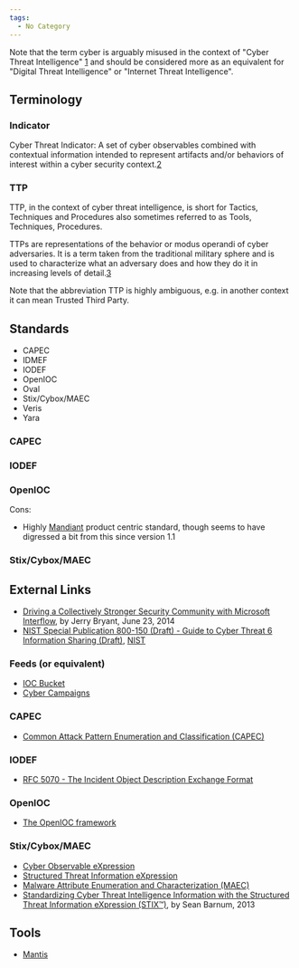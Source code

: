 ```yaml
---
tags:
  - No Category
---
```

Note that the term cyber is arguably misused in the context of "Cyber
Threat Intelligence"
[1](https://en.wikipedia.org/wiki/Internet-related_prefixes) and should
be considered more as an equivalent for "Digital Threat Intelligence" or
"Internet Threat Intelligence".

## Terminology

### Indicator

Cyber Threat Indicator: A set of cyber observables combined with
contextual information intended to represent artifacts and/or behaviors
of interest within a cyber security
context.[2](https://msm.mitre.org/docs/STIX-Whitepaper.pdf)

### TTP

TTP, in the context of cyber threat intelligence, is short for Tactics,
Techniques and Procedures also sometimes referred to as Tools,
Techniques, Procedures.

TTPs are representations of the behavior or modus operandi of cyber
adversaries. It is a term taken from the traditional military sphere and
is used to characterize what an adversary does and how they do it in
increasing levels of
detail.[3](https://msm.mitre.org/docs/STIX-Whitepaper.pdf)

Note that the abbreviation TTP is highly ambiguous, e.g. in another
context it can mean Trusted Third Party.

## Standards

- CAPEC
- IDMEF
- IODEF
- OpenIOC
- Oval
- Stix/Cybox/MAEC
- Veris
- Yara

### CAPEC

### IODEF

### OpenIOC

Cons:

- Highly [Mandiant](mandiant.md) product centric standard,
  though seems to have digressed a bit from this since version 1.1

### Stix/Cybox/MAEC

## External Links

- [Driving a Collectively Stronger Security Community with Microsoft
  Interflow](https://learn.microsoft.com/en-us/archive/blogs/),
  by Jerry Bryant, June 23, 2014
- [NIST Special Publication 800-150 (Draft) - Guide to Cyber Threat 6
  Information Sharing
  (Draft)](https://csrc.nist.gov/csrc/media/publications/sp/800-150/archive/2016-04-21/documents/sp800_150_draft.pdf),
  [NIST](nist.md)

### Feeds (or equivalent)

- [IOC Bucket](https://www.iocbucket.com/)
- [Cyber Campaigns](http://www.cybercampaigns.net/)

### CAPEC

- [Common Attack Pattern Enumeration and Classification
  (CAPEC)](https://capec.mitre.org/)

### IODEF

- [RFC 5070 - The Incident Object Description Exchange
  Format](https://www.rfc-editor.org/rfc/rfc5070)

### OpenIOC

- [The OpenIOC framework](https://fireeye.market)

### Stix/Cybox/MAEC

- [Cyber Observable eXpression](https://cyboxproject.github.io)
- [Structured Threat Information eXpression](https://stixproject.github.io)
- [Malware Attribute Enumeration and Characterization
  (MAEC)](https://maecproject.github.io)
- [Standardizing Cyber Threat Intelligence Information with the
  Structured Threat Information eXpression
  (STIX™)](https://msm.mitre.org/docs/STIX-Whitepaper.pdf), by Sean
  Barnum, 2013

## Tools

- [Mantis](mantis.md)